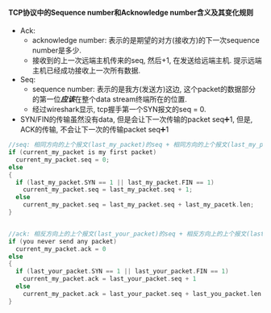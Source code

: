 #### TCP协议中的Sequence number和Acknowledge number含义及其变化规则

- Ack: 
  - acknowledge number: 表示的是期望的对方(接收方)的下一次sequence number是多少. 
  - 接收到的上一次远端主机传来的seq, 然后+1, 在发送给远端主机. 提示远端主机已经成功接收上一次所有数据. 
- Seq: 
  - sequence number: 表示的是我方(发送方)这边, 这个packet的数据部分的第一位***应该***在整个data stream终端所在的位置. 
  - 经过wireshark显示, tcp握手第一个SYN报文的seq = 0. 
- SYN/FIN的传输虽然没有data, 但是会让下一次传输的packet seq➕1, 但是, ACK的传输, 不会让下一次的传输packet seq➕1



```c++
//seq: 相同方向的上个报文(last_my_packet)的seq + 相同方向的上个报文(last_my_packet)的length
if (current_my_packet is my first packet)
  current_my_packet.seq = 0;
else
{
  if (last_my_packet.SYN == 1 || last_my_packet.FIN == 1)
  	current_my_packet.seq = last_my_packet.seq + 1;
  else
  	current_my_packet.seq = last_my_packet.seq + last_my_pacetk.len;
}


//ack: 相反方向上的上个报文(last_your_packet)的seq + 相反方向上的上个报文(last_your_packet)的length
if (you never send any packet)
  current_my_packet.ack = 0
else
{
  if (last_your_packet.SYN == 1 || last_your_packet.FIN == 1)
    current_my_packet.ack = last_your_packet.seq + 1
  else
    current_my_packet.ack = last_your_packet.seq + last_you_packet.len
}
  
```


